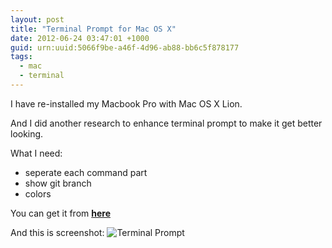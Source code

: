 ```yaml
--- 
layout: post
title: "Terminal Prompt for Mac OS X"
date: 2012-06-24 03:47:01 +1000
guid: urn:uuid:5066f9be-a46f-4d96-ab88-bb6c5f878177
tags:
  - mac
  - terminal
---
```


I have re-installed my Macbook Pro with Mac OS X Lion.

And I did another research to enhance terminal prompt to make it get better looking.

What I need:

- seperate each command part
- show git branch
- colors

You can get it from [**here**](https://github.com/whileimbit/dotfiles/blob/master/.bash_profile) 

And this is screenshot:
![Terminal Prompt](http://cdn.whileimbit.com/uploads/2012/terminal_prompt.png)
